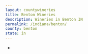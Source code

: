 ```yaml
---
layout: countywineries
title: Benton Wineries
description: Wineries in Benton IN
permalink: /indiana/benton/
county: benton
state: in
---
```

-
